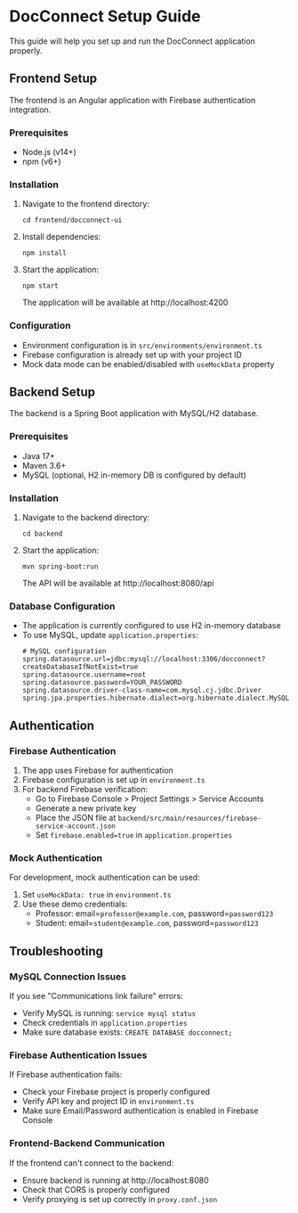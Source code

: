 # DocConnect Setup Guide

This guide will help you set up and run the DocConnect application properly.

## Frontend Setup

The frontend is an Angular application with Firebase authentication integration.

### Prerequisites
- Node.js (v14+)
- npm (v6+)

### Installation
1. Navigate to the frontend directory:
   ```
   cd frontend/docconnect-ui
   ```

2. Install dependencies:
   ```
   npm install
   ```

3. Start the application:
   ```
   npm start
   ```
   The application will be available at http://localhost:4200

### Configuration
- Environment configuration is in `src/environments/environment.ts`
- Firebase configuration is already set up with your project ID
- Mock data mode can be enabled/disabled with `useMockData` property

## Backend Setup

The backend is a Spring Boot application with MySQL/H2 database.

### Prerequisites
- Java 17+
- Maven 3.6+
- MySQL (optional, H2 in-memory DB is configured by default)

### Installation
1. Navigate to the backend directory:
   ```
   cd backend
   ```

2. Start the application:
   ```
   mvn spring-boot:run
   ```
   The API will be available at http://localhost:8080/api

### Database Configuration
- The application is currently configured to use H2 in-memory database
- To use MySQL, update `application.properties`:
  ```properties
  # MySQL configuration
  spring.datasource.url=jdbc:mysql://localhost:3306/docconnect?createDatabaseIfNotExist=true
  spring.datasource.username=root
  spring.datasource.password=YOUR_PASSWORD
  spring.datasource.driver-class-name=com.mysql.cj.jdbc.Driver
  spring.jpa.properties.hibernate.dialect=org.hibernate.dialect.MySQL8Dialect
  ```

## Authentication

### Firebase Authentication
1. The app uses Firebase for authentication
2. Firebase configuration is set up in `environment.ts`
3. For backend Firebase verification:
   - Go to Firebase Console > Project Settings > Service Accounts
   - Generate a new private key
   - Place the JSON file at `backend/src/main/resources/firebase-service-account.json`
   - Set `firebase.enabled=true` in `application.properties`

### Mock Authentication
For development, mock authentication can be used:
1. Set `useMockData: true` in `environment.ts`
2. Use these demo credentials:
   - Professor: email=`professor@example.com`, password=`password123`
   - Student: email=`student@example.com`, password=`password123`

## Troubleshooting

### MySQL Connection Issues
If you see "Communications link failure" errors:
- Verify MySQL is running: `service mysql status`
- Check credentials in `application.properties`
- Make sure database exists: `CREATE DATABASE docconnect;`

### Firebase Authentication Issues
If Firebase authentication fails:
- Check your Firebase project is properly configured
- Verify API key and project ID in `environment.ts`
- Make sure Email/Password authentication is enabled in Firebase Console

### Frontend-Backend Communication
If the frontend can't connect to the backend:
- Ensure backend is running at http://localhost:8080
- Check that CORS is properly configured
- Verify proxying is set up correctly in `proxy.conf.json`
